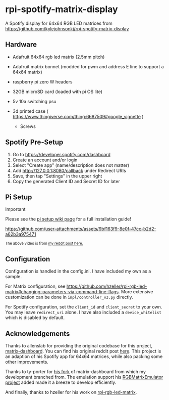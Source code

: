 # rpi-spotify-matrix-display

A Spotify display for 64x64 RGB LED matrices from https://github.com/kylejohnsonkj/rpi-spotify-matrix-display

## Hardware
- Adafruit 64x64 rgb led matrix (2.5mm pitch)

- Adafruit matrix bonnet (modded for pwm and address E line to support a 64x64 matrix)

- raspberry pi zero W headers

- 32GB microSD card (loaded with pi OS lite)

- 5v 10a switching psu

- 3d printed case ( https://www.thingiverse.com/thing:6687509#google_vignette )
  - Screws

## Spotify Pre-Setup
1. Go to https://developer.spotify.com/dashboard
2. Create an account and/or login
3. Select "Create app" (name/description does not matter)
4. Add http://127.0.0.1:8080/callback under Redirect URIs
5. Save, then tap "Settings" in the upper right
6. Copy the generated Client ID and Secret ID for later

## Pi Setup

> [!IMPORTANT]
> Please see the [pi setup wiki page](https://github.com/kylejohnsonkj/rpi-spotify-matrix-display/wiki/raspberry-pi-full-setup-guide) for a full installation guide!

https://github.com/user-attachments/assets/9bf163f9-8e0f-47cc-b2d2-a62b3a975471

<sup>The above video is from [my reddit post here.](https://www.reddit.com/r/raspberry_pi/comments/ziz4hk/my_64x64_rgb_led_matrix_album_art_display_pi_3b/)</sup>

## Configuration
Configuration is handled in the config.ini. I have included my own as a sample.

For Matrix configuration, see https://github.com/hzeller/rpi-rgb-led-matrix#changing-parameters-via-command-line-flags. More extensive customization can be done in `impl/controller_v3.py` directly.

For Spotify configuration, set the `client_id` and `client_secret` to your own. You may leave `redirect_uri` alone. I have also included a `device_whitelist` which is disabled by default.

## Acknowledgements
Thanks to allenslab for providing the original codebase for this project, [matrix-dashboard](https://github.com/allenslab/matrix-dashboard). You can find his original reddit post [here](https://www.reddit.com/r/3Dprinting/comments/ujyy4g/i_designed_and_3d_printed_a_led_matrix_dashboard/). This project is an adaption of his Spotify app for 64x64 matrices, while also packing some other improvements.

Thanks to ty-porter for [his fork](https://github.com/ty-porter/matrix-dashboard) of matrix-dashboard from which my development branched from. The emulation support his [RGBMatrixEmulator project](https://github.com/ty-porter/RGBMatrixEmulator) added made it a breeze to develop efficiently.

And finally, thanks to hzeller for his work on [rpi-rgb-led-matrix](https://github.com/hzeller/rpi-rgb-led-matrix).
